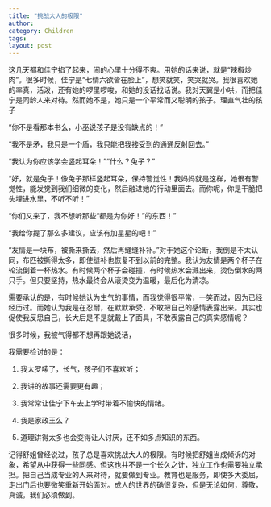 ```yaml
---
title: "挑战大人的极限"
author:
category: Children
tags: 
layout: post
---
```

这几天都和佳宁掐了起来，闹的心里十分得不爽。用她的话来说，就是“辣椒炒肉”。很多时候，佳宁是“七情六欲皆在脸上”，想笑就笑，笑哭就哭。我很喜欢她的率真，活泼，还有她的啰里啰唆，和她的没话找话说。我对天翼是小哄，而把佳宁是同龄人来对待。然而她不是，她只是一个平常而又聪明的孩子。理直气壮的孩子

“你不是看那本书么，小巫说孩子是没有缺点的！”

“我不是矛，我只是一个盾，我只能把我接受到的通通反射回去。”

“我认为你应该学会竖起耳朵！”“什么？兔子？”

“好，就是兔子！像兔子那样竖起耳朵，保持警觉性！我妈妈就是这样，她很有警觉性，能发觉到我们细微的变化，然后融进她的行动里面去。而你呢，你是干脆把头埋进水里，不听不听！”

“你们又来了，我不想听那些“都是为你好！”的东西！”

“我给你提了那么多建议，应该有加星星的吧！”

“友情是一块布，被撕来撕去，然后再缝缝补补。”对于她这个论断，我倒是不太认同，布匹被撕得太多，即使缝补也恢复不到以前的完整。我认为友情是两个杯子在轮流倒着一杯热水。有时候两个杯子会碰撞，有时候热水会溅出来，烫伤倒水的两只手。但只要坚持，热水最终会从滚烫变为温暖，最后化为清凉。

需要承认的是，有时候她认为生气的事情，而我觉得很平常，一笑而过，因为已经经历过。而她认为我是在忍耐，在默默承受，不敢把自己的感情表露出来。其实也促使我反思自己，长大后是不是就戴上了面具，不敢表露自己的真实感情呢？

很多时候，我被气得都不想再跟她说话，

我需要检讨的是：

1.	我太罗嗦了，长气，孩子们不喜欢听；

2.	我讲的故事还需要更有趣；

3.	我常常让佳宁下车去上学时带着不愉快的情绪。

4.	我是家政王么？

5.	道理讲得太多也会变得让人讨厌，还不如多点知识的东西。

记得舒姐曾经说过，孩子总是喜欢挑战大人的极限。有时候把舒姐当成倾诉的对象，希望从中获得一些同感。但这也并不是一个长久之计，独立工作也需要独立承担。把自己当成专业的人来对待，就要做到专业。教育也是服务，即使多大委屈，走出门后也要微笑重新开始面对。成人的世界的确很复杂，但是无论如何，尊敬，真诚，我们必须做到。

